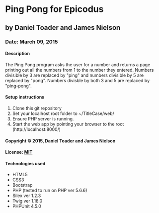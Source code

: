 # Ping Pong for Epicodus
## by Daniel Toader and James Nielson
### Date: March 09, 2015
#### Description
The Ping Pong program asks the user for a number and returns a page printing out all the numbers from 1 to the number they entered. Numbers divisible by 3 are replaced by "ping" and numbers divisible by 5 are replaced by "pong". Numbers divisble by both 3 and 5 are replaced by "ping-pong".

#### Setup instructions
1. Clone this git repository
2. Set your localhost root folder to ~/TitleCase/web/
3. Ensure PHP server is running.
4. Start the web app by pointing your browser to the root (http://localhost:8000/)  

#### Copyright © 2015, Daniel Toader and James Nielson

#### License: <a href="https://github.com/twbs/bootstrap/blob/master/LICENSE">MIT</a>  

#### Technologies used
- HTML5
- CSS3
- Bootstrap
- PHP (tested to run on PHP ver 5.6.6)
- Silex ver 1.2.3
- Twig ver 1.18.0
- PHPUnit 4.5.0
